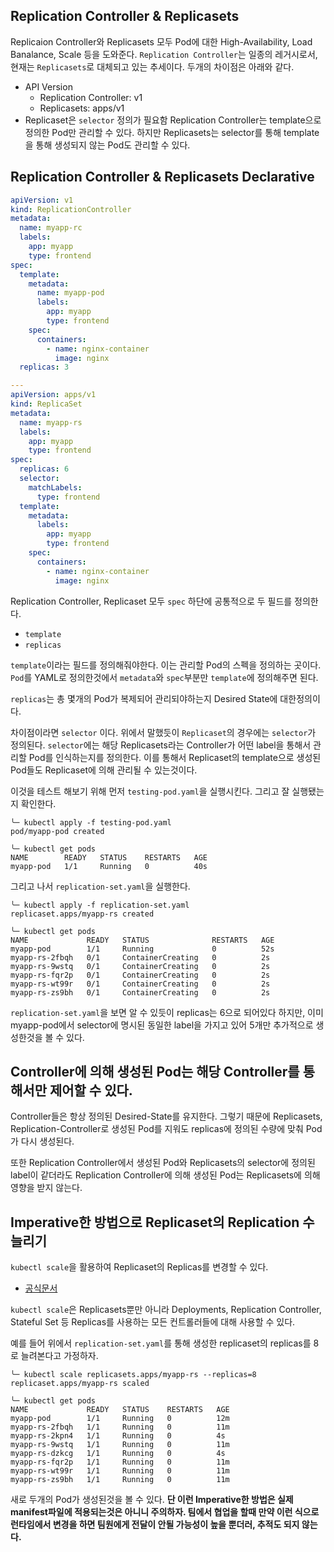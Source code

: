 ## Replication Controller & Replicasets

Replicaion Controller와 Replicasets 모두 Pod에 대한 High-Availability, Load Banalance, Scale 등을 도와준다. `Replication Controller`는 일종의 레거시로서, 현재는 `Replicasets`로 대체되고 있는 추세이다. 두개의 차이점은 아래와 같다.

- API Version
  - Replication Controller: v1
  - Replicasets: apps/v1
- Replicaset은 `selector` 정의가 필요함
  Replication Controller는 template으로 정의한 Pod만 관리할 수 있다. 하지만 Replicasets는 selector를 통해 template을 통해 생성되지 않는 Pod도 관리할 수 있다.

## Replication Controller & Replicasets Declarative

```yaml
apiVersion: v1
kind: ReplicationController
metadata:
  name: myapp-rc
  labels:
    app: myapp
    type: frontend
spec:
  template:
    metadata:
      name: myapp-pod
      labels:
        app: myapp
        type: frontend
    spec:
      containers:
        - name: nginx-container
          image: nginx
  replicas: 3

---
apiVersion: apps/v1
kind: ReplicaSet
metadata:
  name: myapp-rs
  labels:
    app: myapp
    type: frontend
spec:
  replicas: 6
  selector:
    matchLabels:
      type: frontend
  template:
    metadata:
      labels:
        app: myapp
        type: frontend
    spec:
      containers:
        - name: nginx-container
          image: nginx
```

Replication Controller, Replicaset 모두 `spec` 하단에 공통적으로 두 필드를 정의한다.

- `template`
- `replicas`

`template`이라는 필드를 정의해줘야한다. 이는 관리할 Pod의 스펙을 정의하는 곳이다. `Pod`를 YAML로 정의한것에서 `metadata`와 `spec`부분만 `template`에 정의해주면 된다.

`replicas`는 총 몇개의 Pod가 복제되어 관리되야하는지 Desired State에 대한정의이다.

차이점이라면 `selector` 이다. 위에서 말했듯이 `Replicaset`의 경우에는 `selector`가 정의된다. `selector`에는 해당 Replicasets라는 Controller가 어떤 label을 통해서 관리할 Pod를 인식하는지를 정의한다. 이를 통해서 Replicaset의 template으로 생성된 Pod들도 Replicaset에 의해 관리될 수 있는것이다.

이것을 테스트 해보기 위해 먼저 `testing-pod.yaml`을 실행시킨다. 그리고 잘 실행됐는지 확인한다.

```
╰─ kubectl apply -f testing-pod.yaml
pod/myapp-pod created

╰─ kubectl get pods
NAME        READY   STATUS    RESTARTS   AGE
myapp-pod   1/1     Running   0          40s
```

그리고 나서 `replication-set.yaml`을 실행한다.

```
╰─ kubectl apply -f replication-set.yaml
replicaset.apps/myapp-rs created

╰─ kubectl get pods
NAME             READY   STATUS              RESTARTS   AGE
myapp-pod        1/1     Running             0          52s
myapp-rs-2fbqh   0/1     ContainerCreating   0          2s
myapp-rs-9wstq   0/1     ContainerCreating   0          2s
myapp-rs-fqr2p   0/1     ContainerCreating   0          2s
myapp-rs-wt99r   0/1     ContainerCreating   0          2s
myapp-rs-zs9bh   0/1     ContainerCreating   0          2s
```

`replication-set.yaml`을 보면 알 수 있듯이 replicas는 6으로 되어있다 하지만, 이미 myapp-pod에서 selector에 명시된 동일한 label을 가지고 있어 5개만 추가적으로 생성한것을 볼 수 있다.

## Controller에 의해 생성된 Pod는 해당 Controller를 통해서만 제어할 수 있다.

Controller들은 항상 정의된 Desired-State를 유지한다. 그렇기 때문에 Replicasets, Replication-Controller로 생성된 Pod를 지워도 replicas에 정의된 수량에 맞춰 Pod가 다시 생성된다.

또한 Replication Controller에서 생성된 Pod와 Replicasets의 selector에 정의된 label이 같더라도 Replication Controller에 의해 생성된 Pod는 Replicasets에 의해 영향을 받지 않는다.

## Imperative한 방법으로 Replicaset의 Replication 수 늘리기

`kubectl scale`을 활용하여 Replicaset의 Replicas를 변경할 수 있다.

- [공식문서](https://kubernetes.io/docs/reference/kubectl/generated/kubectl_scale/)

`kubectl scale`은 Replicasets뿐만 아니라 Deployments, Replication Controller, Stateful Set 등 Replicas를 사용하는 모든 컨트롤러들에 대해 사용할 수 있다.

예를 들어 위에서 `replication-set.yaml`를 통해 생성한 replicaset의 replicas를 8로 늘려본다고 가정하자.

```
╰─ kubectl scale replicasets.apps/myapp-rs --replicas=8
replicaset.apps/myapp-rs scaled

╰─ kubectl get pods
NAME             READY   STATUS    RESTARTS   AGE
myapp-pod        1/1     Running   0          12m
myapp-rs-2fbqh   1/1     Running   0          11m
myapp-rs-2kpn4   1/1     Running   0          4s
myapp-rs-9wstq   1/1     Running   0          11m
myapp-rs-dzkcg   1/1     Running   0          4s
myapp-rs-fqr2p   1/1     Running   0          11m
myapp-rs-wt99r   1/1     Running   0          11m
myapp-rs-zs9bh   1/1     Running   0          11m
```

새로 두개의 Pod가 생성된것을 볼 수 있다. **단 이런 Imperative한 방법은 실제 manifest파일에 적용되는것은 아니니 주의하자. 팀에서 협업을 할때 만약 이런 식으로 런타임에서 변경을 하면 팀원에게 전달이 안될 가능성이 높을 뿐더러, 추적도 되지 않는다.**
